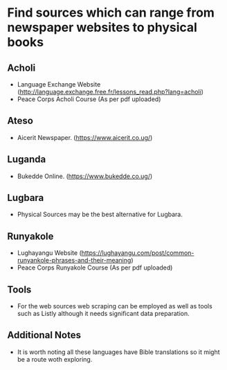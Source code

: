 # Find sources which can range from newspaper websites to physical books
## Acholi
* Language Exchange Website (http://language.exchange.free.fr/lessons_read.php?lang=acholi)
* Peace Corps Acholi Course (As per pdf uploaded)

## Ateso
* Aicerit Newspaper. (https://www.aicerit.co.ug/)

## Luganda
* Bukedde Online. (https://www.bukedde.co.ug/)

## Lugbara
* Physical Sources may be the best alternative for Lugbara.

## Runyakole
* Lughayangu Website (https://lughayangu.com/post/common-runyankole-phrases-and-their-meaning)
* Peace Corps Runyakole Course (As per pdf uploaded)

## Tools
* For the web sources web scraping can be employed as well as tools such as Listly although it needs significant data preparation.

## Additional Notes
* It is worth noting all these languages have Bible translations so it might be a route woth exploring.
